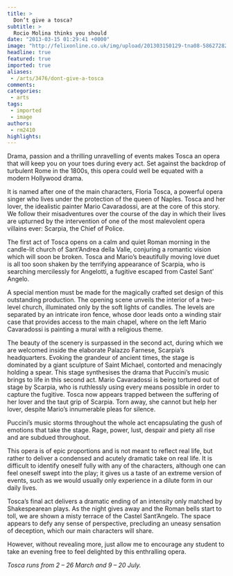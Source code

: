```yaml
---
title: >
  Don’t give a tosca?
subtitle: >
  Rocio Molina thinks you should
date: "2013-03-15 01:29:41 +0000"
image: "http://felixonline.co.uk/img/upload/201303150129-tna08-5862728227_ac36592cb5_z.jpg"
headline: true
featured: true
imported: true
aliases:
 - /arts/3476/dont-give-a-tosca
comments:
categories:
 - arts
tags:
 - imported
 - image
authors:
 - rm2410
highlights:
---
```


Drama, passion and a thrilling unravelling of events makes Tosca an opera that will keep you on your toes during every act. Set against the backdrop of turbulent Rome in the 1800s, this opera could well be equated with a modern Hollywood drama.

It is named after one of the main characters, Floria Tosca, a powerful opera singer who lives under the protection of the queen of Naples. Tosca and her lover, the idealistic painter Mario Cavaradossi, are at the core of this story. We follow their misadventures over the course of the day in which their lives are upturned by the intervention of one of the most malevolent opera villains ever: Scarpia, the Chief of Police.

The first act of Tosca opens on a calm and quiet Roman morning in the candle-lit church of Sant’Andrea della Valle, conjuring a romantic vision which will soon be broken. Tosca and Mario’s beautifully moving love duet is all too soon shaken by the terrifying appearance of Scarpia, who is searching mercilessly for Angelotti, a fugitive escaped from Castel Sant’ Angelo.

A special mention must be made for the magically crafted set design of this outstanding production. The opening scene unveils the interior of a two-level church, illuminated only by the soft lights of candles. The levels are separated by an intricate iron fence, whose door leads onto a winding stair case that provides access to the main chapel, where on the left Mario Cavaradossi is painting a mural with a religious theme.

The beauty of the scenery is surpassed in the second act, during which we are welcomed inside the elaborate Palazzo Farnese, Scarpia’s headquarters. Evoking the grandeur of ancient times, the stage is dominated by a giant sculpture of Saint Michael, contorted and menacingly holding a spear. This stage synthesises the drama that Puccini’s music brings to life in this second act. Mario Cavaradossi is being tortured out of stage by Scarpia, who is ruthlessly using every means possible in order to capture the fugitive. Tosca now appears trapped between the suffering of her lover and the taut grip of Scarpia. Torn away, she cannot but help her lover, despite Mario’s innumerable pleas for silence.

Puccini’s music storms throughout the whole act encapsulating the gush of emotions that take the stage. Rage, power, lust, despair and piety all rise and are subdued throughout.

This opera is of epic proportions and is not meant to reflect real life, but rather to deliver a condensed and acutely dramatic take on real life. It is difficult to identify oneself fully with any of the characters, although one can feel oneself swept into the play; it gives us a taste of an extreme version of events, such as we would usually only experience in a dilute form in our daily lives.

Tosca’s final act delivers a dramatic ending of an intensity only matched by Shakespearean plays. As the night gives away and the Roman bells start to toll, we are shown a misty terrace of the Castel Sant’Angelo. The space appears to defy any sense of perspective, precluding an uneasy sensation of deception, which our main characters will share.

However, without revealing more, just allow me to encourage any student to take an evening free to feel delighted by this enthralling opera.

_Tosca runs from 2 – 26 March and 9 – 20 July._
